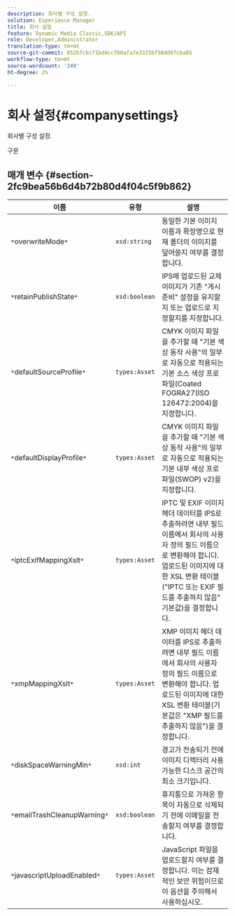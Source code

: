 ```yaml
---
description: 회사별 구성 설정.
solution: Experience Manager
title: 회사 설정
feature: Dynamic Media Classic,SDK/API
role: Developer,Administrator
translation-type: tm+mt
source-git-commit: 052bfcbcf1bd4ccf60afa7e3325bf58dd07cba85
workflow-type: tm+mt
source-wordcount: '249'
ht-degree: 2%

---
```



# 회사 설정{#companysettings}

회사별 구성 설정.

구문

## 매개 변수 {#section-2fc9bea56b6d4b72b80d4f04c5f9b862}

| 이름 | 유형 | 설명 |
|---|---|---|
| `*`overwriteMode`*` | `xsd:string` | 동일한 기본 이미지 이름과 확장명으로 현재 폴더의 이미지를 덮어쓸지 여부를 결정합니다. |
| `*`retainPublishState`*` | `xsd:boolean` | IPS에 업로드된 교체 이미지가 기존 &quot;게시 준비&quot; 설정을 유지할지 또는 업로드로 지정할지를 지정합니다. |
| `*`defaultSourceProfile`*` | `types:Asset` | CMYK 이미지 파일을 추가할 때 &quot;기본 색상 동작 사용&quot;의 일부로 자동으로 적용되는 기본 소스 색상 프로파일(Coated FOGRA27(ISO 126472:2004)을 지정합니다. |
| `*`defaultDisplayProfile`*` | `types:Asset` | CMYK 이미지 파일을 추가할 때 &quot;기본 색상 동작 사용&quot;의 일부로 자동으로 적용되는 기본 내부 색상 프로파일(SWOP) v2)을 지정합니다. |
| `*`iptcExifMappingXslt`*` | `types:Asset` | IPTC 및 EXIF 이미지 헤더 데이터를 IPS로 추출하려면 내부 필드 이름에서 회사의 사용자 정의 필드 이름으로 변환해야 합니다. 업로드된 이미지에 대한 XSL 변환 테이블(&quot;IPTC 또는 EXIF 필드를 추출하지 않음&quot; 기본값)을 결정합니다. |
| `*`xmpMappingXslt`*` | `types:Asset` | XMP 이미지 헤더 데이터를 IPS로 추출하려면 내부 필드 이름에서 회사의 사용자 정의 필드 이름으로 변환해야 합니다. 업로드된 이미지에 대한 XSL 변환 테이블(기본값은 &quot;XMP 필드를 추출하지 않음&quot;)을 결정합니다. |
| `*`diskSpaceWarningMin`*` | `xsd:int` | 경고가 전송되기 전에 이미지 디렉터리 사용 가능한 디스크 공간의 최소 크기입니다. |
| `*`emailTrashCleanupWarning`*` | `xsd:boolean` | 휴지통으로 가져온 항목이 자동으로 삭제되기 전에 이메일을 전송할지 여부를 결정합니다. |
| `*`javascriptUploadEnabled`*` | `types:Asset` | JavaScript 파일을 업로드할지 여부를 결정합니다. 이는 잠재적인 보안 위험이므로 이 옵션을 주의해서 사용하십시오. |

